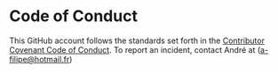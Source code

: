 # Code of Conduct

This GitHub account follows the standards set forth in the [Contributor Covenant Code of Conduct](https://www.contributor-covenant.org/version/2/0/code_of_conduct/). To report an incident, contact André at (a-filipe@hotmail.fr)
